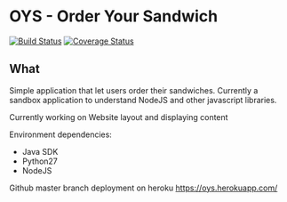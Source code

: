 OYS - Order Your Sandwich
==============================
[![Build Status](https://travis-ci.org/jvanderbiest/OYS.svg?branch=master)](https://travis-ci.org/jvanderbiest/OYS)
[![Coverage Status](https://coveralls.io/repos/jvanderbiest/OYS/badge.svg?branch=master&service=github)](https://coveralls.io/github/jvanderbiest/OYS?branch=master)

## What

Simple application that let users order their sandwiches. Currently a sandbox application to understand NodeJS and other javascript libraries.

Currently working on Website layout and displaying content

Environment dependencies:
- Java SDK
- Python27
- NodeJS

Github master branch deployment on heroku
https://oys.herokuapp.com/
